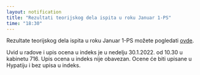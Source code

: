 ```yaml
---
layout: notification
title: "Rezultati teorijskog dela ispita u roku Januar 1-PS"
time: "18:30"
---
```


Rezultate teorijskog dela ispita u roku Januar 1-PS možete pogledati [ovde](../../../ispiti/rezultati/pismeni/jan1-ps.pdf).

Uvid u radove i upis ocena u indeks je u nedelju 30.1.2022. od 10.30 u kabinetu 716. Upis ocena u indeks nije obavezan. Ocene će biti upisane u Hypatiju i bez upisa u indeks.
